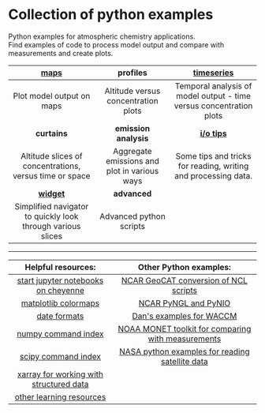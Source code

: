 # Collection of python examples
<!--
.. title: Python 3 examples for atmospheric chemistry
.. date: 2020-03-26
.. tags: atmospheric chemistry python examples gallery
.. description: Based off the Unidata one-stop shop for Python in atmospheric science and meteorology
.. author: rrb
-->

Python examples for atmospheric chemistry applications.<br>
Find examples of code to process model output and compare with measurements and create plots.

|[**maps**](map_plotting.md) | **profiles** | [**timeseries**](timeseries_plotting.md)|
|:-------------:|:-------------:|:-------------:|
|Plot model output on maps| Altitude versus concentration plots | Temporal analysis of model output - time versus concentration plots |
|**curtains**| **emission analysis** | [**i/o tips**](io.md) |
| Altitude slices of concentrations, versus time or space  | Aggregate emissions and plot in various ways | Some tips and tricks for reading, writing and processing data. |
|[**widget**](widget.md)|  **advanced**  |  |
| Simplified navigator to quickly look through various slices | Advanced python scripts |  |

------------------------------

| **Helpful resources:** | **Other Python examples:** |
|:---------------:|:---------------:|
| [start jupyter notebooks on cheyenne](cheyenne_jupyter.md)| [NCAR GeoCAT conversion of NCL scripts](https://geocat-examples.readthedocs.io/en/latest/gallery/index.html) |
| [matplotlib colormaps](https://matplotlib.org/3.1.1/gallery/color/colormap_reference.html) | [NCAR PyNGL and PyNIO](https://www.pyngl.ucar.edu/) |
| [date formats](https://strftime.org/) | [Dan's examples for WACCM](https://sites.google.com/ucar.edu/dan-marsh/python?authuser=1) |
| [numpy command index](https://numpy.org/doc/stable/genindex.html) | [NOAA MONET toolkit for comparing with measurements](https://monet-arl.readthedocs.io/en/master/) |
| [scipy command index](https://docs.scipy.org/doc/scipy/reference/genindex.html) | [NASA python examples for reading satellite data](https://hdfeos.org/zoo/index_openLaRC_Examples.php) |
| [xarray for working with structured data](http://xarray.pydata.org/en/stable/#) |  |
| [other learning resources](learning.md) | |


